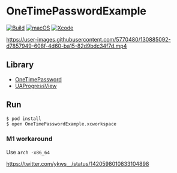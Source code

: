 # OneTimePasswordExample

[![Build](https://github.com/ykws/OneTimePasswordExample/actions/workflows/build.yml/badge.svg)](https://github.com/ykws/OneTimePasswordExample/actions/workflows/build.yml)
[![macOS](https://img.shields.io/badge/macOS-BigSur-black)](https://developer.apple.com/macos/)
[![Xcode](https://img.shields.io/badge/Xcode-12.5.1-blue.svg)](https://developer.apple.com/xcode)

https://user-images.githubusercontent.com/5770480/130885092-d7857949-608f-4d60-ba15-82d9bdc34f7d.mp4

## Library
- [OneTimePassword](https://github.com/mattrubin/OneTimePassword)
- [UAProgressView](https://github.com/UrbanApps/UAProgressView)

## Run

```
$ pod install
$ open OneTimePasswordExample.xcworkspace
```

### M1 workaround

Use `arch -x86_64`

https://twitter.com/ykws__/status/1420598010833104898
